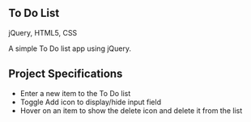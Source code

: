 ## To Do List

jQuery, HTML5, CSS

A simple To Do list app using jQuery.

## Project Specifications

- Enter a new item to the To Do list
- Toggle Add icon to display/hide input field
- Hover on an item to show the delete icon and delete it from the list

